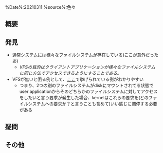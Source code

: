 %Date%:20210311
%source%:色々

## 概要
## 発見
* 通常システムには様々なファイルシステムが存在している(ここが意外だったあ)
  * *VFSの目的はクライアントアプリケーションが様々なファイルシステムに同じ方法でアクセスできるようにすることである。*
* VFSが無いと困る例として、[ここ](https://emmanuelbashorun.medium.com/linux-file-system-virtual-file-system-vfs-layer-part-3-79235c40a499)で挙げられている例がわかりやすい
  * つまり、2つの別のファイルシステムがdiskにマウントされてる状態でuser applicationからそのどちらかのファイルシステムに対してアクセスをしたいと言う要求が発生した場合、kernelはこれらの要求を(どのファイルシステムへの要求か？と言うことも含めて)いい感じに調停する必要がある
## 疑問

## その他

